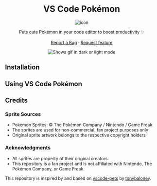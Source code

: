 <div align='center'>

# VS Code Pokémon

![icon](https://github.com/jakobhoeg/vscode-pokemon/raw/main/icon.png)
</div>    

<p align="center">
    Puts cute Pokémon in your code editor to boost productivity ✨
    <br>
    <br>
    <a href="https://github.com/jakobhoeg/vscode-pokemon/issues/new?assignees=&labels=feature&template=bug_report.md&title=">Report a Bug</a>
    ·
    <a href="https://github.com/jakobhoeg/vscode-pokemon/issues/new?assignees=&labels=feature&template=feature_request.md&title=">Request feature</a>
</p>

<!-- [![Visual Studio Marketplace Version](https://img.shields.io/visual-studio-marketplace/v/tonybaloney.vscode-pets?color=blue&logo=visual-studio)](https://marketplace.visualstudio.com/items?itemName=tonybaloney.vscode-pets&WT.mc_id=python-17801-anthonyshaw)
[![Visual Studio Marketplace Installs](https://img.shields.io/visual-studio-marketplace/i/tonybaloney.vscode-pets?logo=visualstudio)](https://marketplace.visualstudio.com/items?itemName=tonybaloney.vscode-pets&WT.mc_id=python-17801-anthonyshaw)
[![Visual Studio Marketplace Downloads](https://img.shields.io/visual-studio-marketplace/d/tonybaloney.vscode-pets?logo=visualstudio)](https://marketplace.visualstudio.com/items?itemName=tonybaloney.vscode-pets&WT.mc_id=python-17801-anthonyshaw) -->

<div align="center">
<picture>
  <source media="(prefers-color-scheme: dark)" srcset="https://github.com/jakobhoeg/vscode-pokemon/raw/main/vscode-pokemon.gif">
  <source media="(prefers-color-scheme: light)" srcset="https://github.com/jakobhoeg/vscode-pokemon/raw/main/vscode-pokemon-light.gif">
  <img alt="Shows gif in dark or light mode" src="https://github.com/jakobhoeg/vscode-pokemon/raw/main/vscode-pokemon-light.gif">
</picture>
</div>

## Installation

<!-- Install this extension from the [VS Code marketplace](https://marketplace.visualstudio.com/items?itemName=tonybaloney.vscode-pets&WT.mc_id=python-17801-anthonyshaw).

OR

With VS Code open, search for `vscode-pets` in the extension panel (`Ctrl+Shift+X` on Windows/Linux or `Cmd(⌘)+Shift+X` on MacOS) and click install.

OR

With VS Code open, launch VS Code Quick Open (`Ctrl+P` on Windows/Linux or `Cmd(⌘)+P` on MacOS), paste the following command, and press enter.

`ext install tonybaloney.vscode-pets` -->

## Using VS Code Pokémon

<!-- Congrats on installing joy! Enjoy interacting with these cute pixelated pets. Read below to get a full understanding of this extension. Not convinced? Watch our extension spotlight on [Visual Studio Code](https://www.youtube.com/watch?v=aE6Ifj_KstI).

After installing, open the command palette with `Ctrl+Shift+P` on Windows/Linux or `Cmd(⌘)+Shift+P` on MacOS.  

Run the "Start Pokemon coding session" command (`vscode-pets.start`) to see a cat in VS Code:

![Default view](https://github.com/tonybaloney/vscode-pets/raw/main/docs/source/_static/pet-in-default-explorer.png)

[Now checkout the documentation to see what else is possible!](https://tonybaloney.github.io/vscode-pets) -->

## Credits

### Sprite Sources
- Pokemon Sprites: © The Pokémon Company / Nintendo / Game Freak
- The sprites are used for non-commercial, fan project purposes only
- Original sprite artwork belongs to the respective copyright holders 

### Acknowledgments
- All sprites are property of their original creators
- This repository is a fan project and is not affiliated with Nintendo, The Pokémon Company, or Game Freak

This repository is inspired by and based on [vscode-pets](https://github.com/tonybaloney/vscode-pets) by [tonybaloney](https://github.com/tonybaloney).